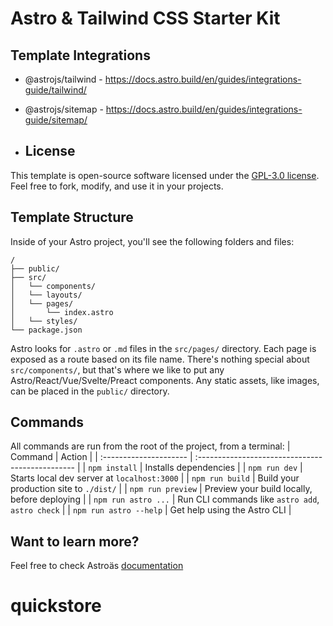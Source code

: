 # Astro & Tailwind CSS Starter Kit
## Template Integrations
- @astrojs/tailwind - https://docs.astro.build/en/guides/integrations-guide/tailwind/
- @astrojs/sitemap - https://docs.astro.build/en/guides/integrations-guide/sitemap/

- ## License

This template is open-source software licensed under the [GPL-3.0 license](https://opensource.org/licenses/GPL-3.0). Feel free to fork, modify, and use it in your projects.

## Template Structure
Inside of your Astro project, you'll see the following folders and files:
```
/
├── public/
├── src/
│   └── components/
│   └── layouts/
│   └── pages/
│       └── index.astro
│   └── styles/
└── package.json
```
Astro looks for `.astro` or `.md` files in the `src/pages/` directory. Each page is exposed as a route based on its file name.
There's nothing special about `src/components/`, but that's where we like to put any Astro/React/Vue/Svelte/Preact components.
Any static assets, like images, can be placed in the `public/` directory.
## Commands
All commands are run from the root of the project, from a terminal:
| Command                | Action                                           |
| :--------------------- | :----------------------------------------------- |
| `npm install`          | Installs dependencies                            |
| `npm run dev`          | Starts local dev server at `localhost:3000`      |
| `npm run build`        | Build your production site to `./dist/`          |
| `npm run preview`      | Preview your build locally, before deploying     |
| `npm run astro ...`    | Run CLI commands like `astro add`, `astro check` |
| `npm run astro --help` | Get help using the Astro CLI                     |
## Want to learn more?
Feel free to check Astroäs [documentation](https://docs.astro.build)
# quickstore
